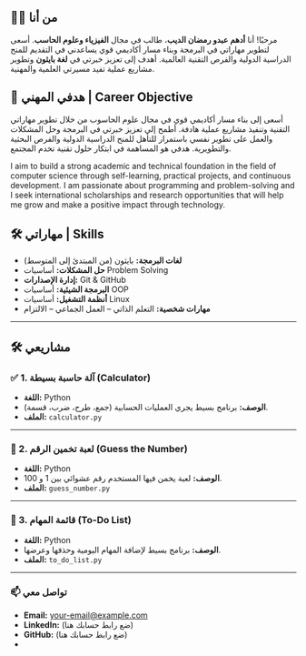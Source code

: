 ## 👨‍💻 من أنا
مرحبًا! أنا **أدهم عبدو رمضان الديب**، طالب في مجال **الفيزياء وعلوم الحاسب**. أسعى لتطوير مهاراتي في البرمجة وبناء مسار أكاديمي قوي يساعدني في التقديم للمنح الدراسية الدولية والفرص التقنية العالمية. أهدف إلى تعزيز خبرتي في **لغة بايثون** وتطوير مشاريع عملية تفيد مسيرتي العلمية والمهنية.

## 🎯 هدفي المهني | Career Objective

أسعى إلى بناء مسار أكاديمي قوي في مجال علوم الحاسوب من خلال تطوير مهاراتي التقنية وتنفيذ مشاريع عملية هادفة. أطمح إلى تعزيز خبرتي في البرمجة وحل المشكلات والعمل على تطوير نفسي باستمرار للتأهل للمنح الدراسية الدولية والفرص البحثية والتطويرية. هدفي هو المساهمة في ابتكار حلول تقنية تخدم المجتمع.

I aim to build a strong academic and technical foundation in the field of computer science through self-learning, practical projects, and continuous development. I am passionate about programming and problem-solving and I seek international scholarships and research opportunities that will help me grow and make a positive impact through technology.

## 🛠️ مهاراتي | Skills

- **لغات البرمجة:** بايثون (من المبتدئ إلى المتوسط)
- **حل المشكلات:** أساسيات Problem Solving
- **إدارة الإصدارات:** Git & GitHub
- **البرمجة الشيئية:** أساسيات OOP
- **أنظمة التشغيل:** أساسيات Linux
- **مهارات شخصية:** التعلم الذاتي – العمل الجماعي – الالتزام

---

## 🛠️ مشاريعي

### ✅ 1. آلة حاسبة بسيطة (Calculator)
- **اللغة:** Python  
- **الوصف:** برنامج بسيط يجري العمليات الحسابية (جمع، طرح، ضرب، قسمة).  
- **الملف:** `calculator.py`

---

### 🎯 2. لعبة تخمين الرقم (Guess the Number)
- **اللغة:** Python  
- **الوصف:** لعبة يخمن فيها المستخدم رقم عشوائي بين 1 و 100.  
- **الملف:** `guess_number.py`

---

### 📝 3. قائمة المهام (To-Do List)
- **اللغة:** Python  
- **الوصف:** برنامج بسيط لإضافة المهام اليومية وحذفها وعرضها.  
- **الملف:** `to_do_list.py`

---

### 📫 تواصل معي
- **Email:** your-email@example.com  
- **LinkedIn:** (ضع رابط حسابك هنا)  
- **GitHub:** (ضع رابط حسابك هنا)
- 
